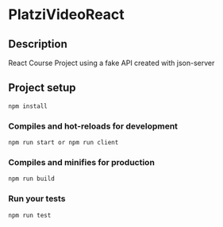 # PlatziVideoReact

## Description

React Course Project using a fake API created with json-server

## Project setup

```
npm install
```

### Compiles and hot-reloads for development

```
npm run start or npm run client
```

### Compiles and minifies for production

```
npm run build
```

### Run your tests

```
npm run test
```
